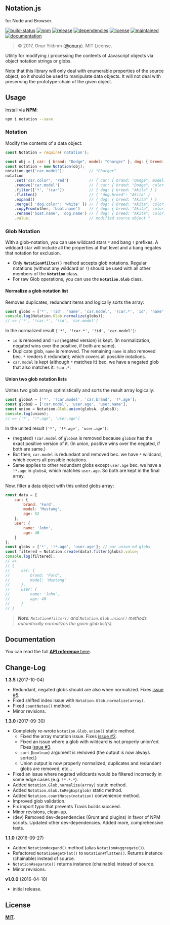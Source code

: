 ## Notation.js

for Node and Browser.

[![build-status](https://img.shields.io/travis/onury/notation.svg?branch=master)](https://travis-ci.org/onury/notation)
[![npm](http://img.shields.io/npm/v/notation.svg)](https://www.npmjs.com/package/notation)
[![release](https://img.shields.io/github/release/onury/notation.svg)](https://github.com/onury/notation)
[![dependencies](https://david-dm.org/onury/notation.svg)](https://david-dm.org/onury/notation)
[![license](http://img.shields.io/npm/l/notation.svg)](https://github.com/onury/notation/blob/master/LICENSE)
[![maintained](https://img.shields.io/maintenance/yes/2017.svg)](https://github.com/onury/notation/graphs/commit-activity)
[![documentation](https://img.shields.io/badge/documentation-click_to_read-c27cf4.svg?documentation=click_to_read)](http://onury.io/notation/?api=notation)

> © 2017, Onur Yıldırım ([@onury](https://github.com/onury)). MIT License.

Utility for modifying / processing the contents of Javascript objects via object notation strings or globs.

Note that this library will only deal with enumerable properties of the source object; so it should be used to manipulate data objects. It will not deal with preserving the prototype-chain of the given object.


## Usage

Install via **NPM**:

```sh
npm i notation --save
```

### Notation
Modify the contents of a data object:

```js
const Notation = require('notation');

const obj = { car: { brand: "Dodge", model: "Charger" }, dog: { breed: "Akita" } };
const notation = new Notation(obj);
notation.get('car.model');           // "Charger"
notation
    .set('car.color', 'red')         // { car: { brand: "Dodge", model: "Charger", color: "red" }, dog: { breed: "Akita" } }
    .remove('car.model')             // { car: { brand: "Dodge", color: "red" }, dog: { breed: "Akita" } }
    .filter(['*', '!car'])           // { dog: { breed: "Akita" } }
    .flatten()                       // { "dog.breed": "Akita" }
    .expand()                        // { dog: { breed: "Akita" } }
    .merge({ 'dog.color': 'white' }) // { dog: { breed: "Akita", color: "white" } }
    .copyFrom(other, 'boat.name')    // { dog: { breed: "Akita", color: "white" }, boat: { name: "Mojo" } }
    .rename('boat.name', 'dog.name') // { dog: { breed: "Akita", color: "white", name: "Mojo" } }
    .value;                          // modified source object ^
```

### Glob Notation

With a glob-notation, you can use wildcard stars `*` and bang `!` prefixes. A wildcard star will include all the properties at that level and a bang negates that notation for exclusion.

- Only **`Notation#filter()`** method accepts glob notations. Regular notations (without any wildcard or `!`) should be used with all other members of the **`Notation`** class.
- For raw Glob operations, you can use the **`Notation.Glob`** class.

#### Normalize a glob notation list

Removes duplicates, redundant items and logically sorts the array:
```js
const globs = ['*', '!id', 'name', 'car.model', '!car.*', 'id', 'name', 'age'];
console.log(Notation.Glob.normalize(globs));
// => ['*', '!car.*', '!id', 'car.model']
```

In the normalized result `['*', '!car.*', '!id', 'car.model']`:
- `id` is removed and `!id` (negated version) is kept. (In normalization, negated wins over the positive, if both are same).
- Duplicate glob, `name` is removed. The remaining `name` is also removed bec. `*` renders it redundant; which covers all possible notations.
- `car.model` is kept (although `*` matches it) bec. we have a negated glob that also matches it: `!car.*`.

#### Union two glob notation lists

Unites two glob arrays optimistically and sorts the result array logically:
```js
const globsA = ['*', '!car.model', 'car.brand', '!*.age'];
const globsB = ['car.model', 'user.age', 'user.name'];
const union = Notation.Glob.union(globsA, globsB); 
console.log(union);
// => ['*', '!*.age', 'user.age']
```
In the united result `['*', '!*.age', 'user.age']`:
- (negated) `!car.model` of `globsA` is removed because `globsB` has the exact positive version of it. (In union, positive wins over the negated, if both are same.) 
- But then, `car.model` is redundant and removed bec. we have `*` wildcard, which covers all possible notations. 
- Same applies to other redundant globs except `user.age` bec. we have a `!*.age` in `globsA`, which matches `user.age`. So both are kept in the final array.

Now, filter a data object with this united globs array:
```js
const data = {
    car: {
        brand: 'Ford',
        model: 'Mustang',
        age: 52
    },
    user: {
        name: 'John',
        age: 40
    }
};
const globs = ['*', '!*.age', 'user.age']; // our union'ed globs
const filtered = Notation.create(data).filter(globs).value;
console.log(filtered);
// =>
// {
//     car: {
//         brand: 'Ford',
//         model: 'Mustang'
//     },
//     user: {
//         name: 'John',
//         age: 40
//     }
// }
```

> _**Note**: `Notation#filter()` and `Notation.Glob.union()` methods automtically normalizes the given glob list(s)._

## Documentation

You can read the full [**API reference** here][docs].

## Change-Log

**1.3.5** (2017-10-04)  

- Redundant, negated globs should are also when normalized. Fixes [issue #5](https://github.com/onury/notation/issues/5).
- Fixed shifted index issue with `Notation.Glob.normalize(array)`.
- Fixed `countNotes()` method.
- Minor revisions.

**1.3.0** (2017-09-30)  

- Completely re-wrote `Notation.Glob.union()` static method.
    - Fixed the array mutation issue. Fixes [issue #2](https://github.com/onury/notation/issues/2).
    - Fixed an issue where a glob with wildcard is not properly union'ed. Fixes [issue #3](https://github.com/onury/notation/issues/3). 
    - `sort` (`boolean`) argument is removed (the output is now always sorted.)
    - Union output is now properly normalized, duplicates and redundant globs are removed, etc...
- Fixed an issue where negated wildcards would be filtered incorrectly in some edge cases (e.g. `!*.*.*`).
- Added `Notation.Glob.normalize(array)` static method.
- Added `Notation.Glob.toRegExp(glob)` static method.
- Added `Notation.countNotes(notation)` convenience method.
- Improved glob validation.
- Fix import typo that prevents Travis builds succeed.
- Minor revisions, clean-up.
- (dev) Removed dev-dependencies (Grunt and plugins) in favor of NPM scripts. Updated other dev-dependencies. Added more, comprehensive tests.

**1.1.0** (2016-09-27)  

- Added `Notation#expand()` method (alias `Notation#aggregate()`).
- Refactored `Notation#getFlat()` to `Notation#flatten()`. Returns instance (chainable) instead of source.
- `Notation#separate()` returns instance (chainable) instead of source.
- Minor revisions.

**v1.0.0** (2016-04-10)  

- initial release.

## License

[**MIT**](https://github.com/onury/notation/blob/master/LICENSE).

[docs]:http://onury.github.io/notation/?api=notation
